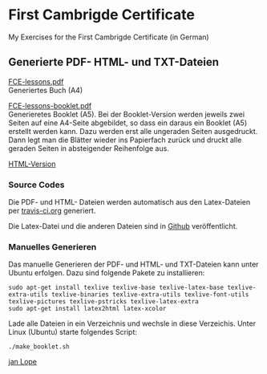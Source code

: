 # First Cambrigde Certificate
My Exercises for the First Cambrigde Certificate (in German)

## Generierte PDF- HTML- und TXT-Dateien


[FCE-lessons.pdf](https://github.com/jan-Lope/First_Cambrigde_Certificate/blob/gh-pages/FCE-lessons.pdf)  
Generiertes Buch (A4)  

[FCE-lessons-booklet.pdf](https://github.com/jan-Lope/First_Cambrigde_Certificate/blob/gh-pages/FCE-lessons-booklet.pdf)  
Generieretes Booklet (A5). 
Bei der Booklet-Version werden jeweils zwei Seiten auf eine A4-Seite abgebildet, so dass ein daraus ein Booklet (A5) erstellt werden kann. Dazu werden erst alle ungeraden Seiten ausgedruckt. Dann legt man die Blätter wieder ins Papierfach zurück und druckt alle geraden Seiten in absteigender Reihenfolge aus. 

[HTML-Version](https://htmlpreview.github.io/?https://raw.githubusercontent.com/jan-Lope/First_Cambrigde_Certificate/gh-pages/FCE-lessons/index.html)  



### Source Codes

Die PDF- und HTML- Dateien werden automatisch aus den Latex-Dateien per [travis-ci.org](https://travis-ci.org/jan-Lope/First_Cambrigde_Certificate) generiert.

Die Latex-Datei und die anderen Dateien sind in [Github](https://github.com/jan-Lope/First_Cambrigde_Certificate) veröffentlicht.  


### Manuelles Generieren

Das manuelle Generieren der PDF- und HTML- und TXT-Dateien kann unter Ubuntu erfolgen. Dazu sind folgende Pakete zu installieren:


    sudo apt-get install texlive texlive-base texlive-latex-base texlive-extra-utils texlive-binaries texlive-extra-utils texlive-font-utils texlive-pictures texlive-pstricks texlive-latex-extra 
    sudo apt-get install latex2html latex-xcolor


Lade alle Dateien in ein Verzeichnis und wechsle in diese Verzeichis. Unter Linux (Ubuntu) starte folgendes Script:


    ./make_booklet.sh




[jan Lope](https://jan-lope.github.io)
